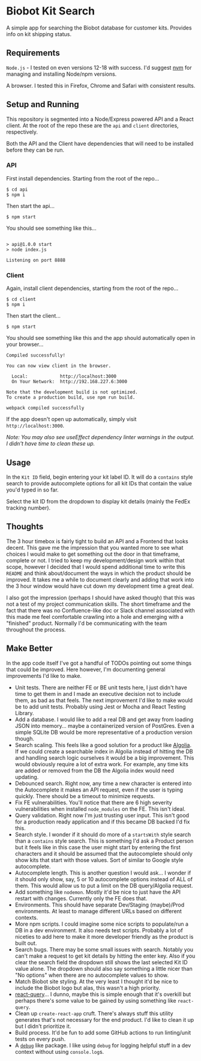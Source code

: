 # Biobot Kit Search

A simple app for searching the Biobot database for customer kits. Provides info on kit shipping status.

## Requirements
`Node.js` - I tested on even versions 12-18 with success. I'd suggest [nvm](https://github.com/nvm-sh/nvm) for managing and installing Node/npm versions.

A browser. I tested this in Firefox, Chrome and Safari with consistent results.

## Setup and Running
This repository is segmented into a Node/Express powered API and a React client. At the root of the repo these are the `api` and `client` directories, respectively.

Both the API and the Client have dependencies that will need to be installed before they can be run.

### API
First install dependencies. Starting from the root of the repo...

```
$ cd api
$ npm i
```

Then start the api...

```
$ npm start
```

You should see something like this...

```

> api@1.0.0 start
> node index.js

Listening on port 8888
```

### Client
Again, install client dependencies, starting from the root of the repo...

```
$ cd client
$ npm i
```

Then start the client...

```
$ npm start
```

You should see something like this and the app should automatically open in your browser...

```
Compiled successfully!

You can now view client in the browser.

  Local:            http://localhost:3000
  On Your Network:  http://192.168.227.6:3000

Note that the development build is not optimized.
To create a production build, use npm run build.

webpack compiled successfully
```

If the app doesn't open up automatically, simply visit `http://localhost:3000`.

_Note: You may also see useEffect dependency linter warnings in the output. I didn't have time to clean these up._

## Usage
In the `Kit ID` field, begin entering your kit label ID. It will do a `contains` style search to provide autocomplete options for all kit IDs that contain the value you'd typed in so far.

Select the kit ID from the dropdown to display kit details (mainly the FedEx tracking number).

## Thoughts
The 3 hour timebox is fairly tight to build an API and a Frontend that looks decent. This gave me the impression that you wanted more to see what choices I would make to get something out the door in that timeframe, complete or not. I tried to keep my development/design work within that scope, however I decided that I would spend additional time to write this `README` and think about/document the ways in which the product should be improved. It takes me a while to document clearly and adding that work into the 3 hour window would have cut down my development time a great deal.

I also got the impression (perhaps I should have asked though) that this was not a test of my project communication skills. The short timeframe and the fact that there was no Confluence-like doc or Slack channel associated with this made me feel comfortable crawling into a hole and emerging with a "finished" product. Normally I'd be communicating with the team throughout the process.

## Make Better
In the app code itself I've got a handful of TODOs pointing out some things that could be improved. Here however, I'm documenting general improvements I'd like to make.

- Unit tests. There are neither FE or BE unit tests here, I just didn't have time to get them in and I made an executive decision not to include them, as bad as that feels. The next improvement I'd like to make would be to add unit tests. Probably using Jest or Mocha and React Testing Library.
- Add a database. I would like to add a real DB and get away from loading JSON into memory... maybe a containerized version of PostGres. Even a simple SQLite DB would be more representative of a production version though.
- Search scaling. This feels like a good solution for a product like [Algolia](https://www.algolia.com/). If we could create a searchable index in Algolia instead of hitting the DB and handling search logic ourselves it would be a big improvement. This would obviously require a lot of extra work. For example, any time kits are added or removed from the DB the Algolia index would need updating.
- Debounced search. Right now, any time a new character is entered into the Autocomplete it makes an API request, even if the user is typing quickly. There should be a timeout to minimize requests.
- Fix FE vulnerabilities. You'll notice that there are 6 high severity vulnerabilities when installed `node_modules` on the FE. This isn't ideal.
- Query validation. Right now I'm just trusting user input. This isn't good for a production ready application and if this became DB backed I'd fix this.
- Search style. I wonder if it should do more of a `startsWith` style search than a `contains` style search. This is something I'd ask a Product person but it feels like in this case the user might start by entering the first characters and it should be assumed that the autocomplete should only show kits that start with those values. Sort of similar to Google style autocomplete.
- Autocomplete length. This is another question I would ask... I wonder if it should only show, say, 5 or 10 autocomplete options instead of ALL of them. This would allow us to put a limit on the DB query/Algolia request.
- Add something like `nodemon`. Mostly it'd be nice to just have the API restart with changes. Currently only the FE does that.
- Environments. This should have separate Dev/Staging (maybe)/Prod environments. At least to manage different URLs based on different contexts.
- More npm scripts. I could imagine some nice scripts to populate/run a DB in a dev environment. It also needs test scripts. Probably a lot of niceties to add here to make it more developer friendly as the product is built out.
- Search bugs. There may be some small issues with search. Notably you can't make a request to get kit details by hitting the enter key. Also if you clear the search field the dropdown still shows the last selected Kit ID value alone. The dropdown should also say something a little nicer than "No options" when there are no autocomplete values to show.
- Match Biobot site styling. At the very least I thought it'd be nice to include the Biobot logo but alas, this wasn't a high priority.
- [react-query](https://github.com/TanStack/query)... I dunno, maybe this is simple enough that it's overkill but perhaps there's some value to be gained by using something like `react-query`.
- Clean up `create-react-app` cruft. There's always stuff this utility generates that's not necessary for the end product. I'd like to clean it up but I didn't prioritize it.
- Build process. It'd be fun to add some GitHub actions to run linting/unit tests on every push.
- A [`debug`](https://www.npmjs.com/package/debug) like package. I like using `debug` for logging helpful stuff in a dev context without using `console.log`s.
